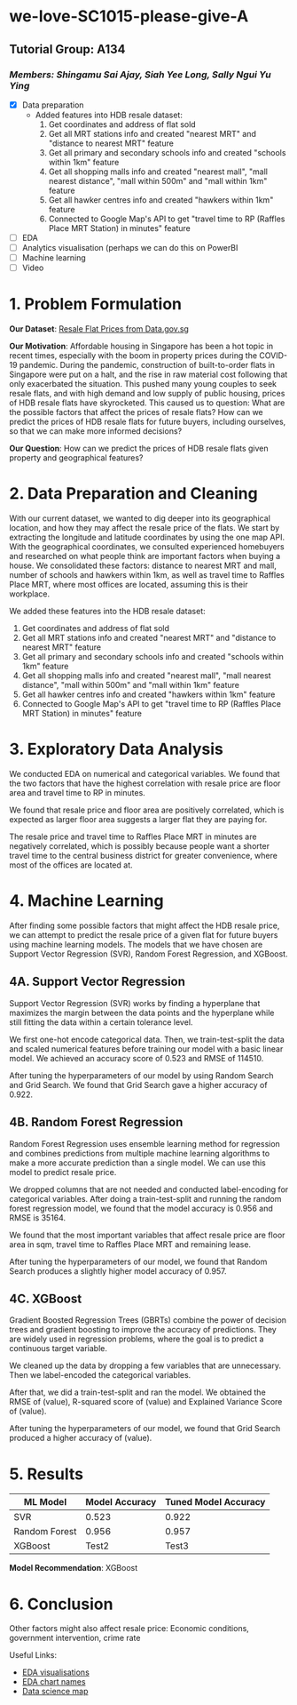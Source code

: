# we-love-SC1015-please-give-A

## Tutorial Group: A134
### *Members: Shingamu Sai Ajay, Siah Yee Long, Sally Ngui Yu Ying*

- [x] Data preparation
    - Added features into HDB resale dataset:
        1. Get coordinates and address of flat sold
        2. Get all MRT stations info and created "nearest MRT" and "distance to nearest MRT" feature
        3. Get all primary and secondary schools info and created "schools within 1km" feature
        4. Get all shopping malls info and created "nearest mall", "mall nearest distance", "mall within 500m" and "mall within 1km" feature
        5. Get all hawker centres info and created "hawkers within 1km" feature
        6. Connected to Google Map's API to get "travel time to RP (Raffles Place MRT Station) in minutes" feature
- [ ] EDA
- [ ] Analytics visualisation (perhaps we can do this on PowerBI
- [ ] Machine learning
- [ ] Video

# 1. Problem Formulation
**Our Dataset**: [Resale Flat Prices from Data.gov.sg](https://data.gov.sg/dataset/resale-flat-prices)

**Our Motivation**: Affordable housing in Singapore has been a hot topic in recent times, especially with the boom in property prices during the COVID-19 pandemic. During the pandemic, construction of built-to-order flats in Singapore were put on a halt, and the rise in raw material cost following that only exacerbated the situation. This pushed many young couples to seek resale flats, and with high demand and low supply of public housing, prices of HDB resale flats have skyrocketed. This caused us to question: What are the possible factors that affect the prices of resale flats? How can we predict the prices of HDB resale flats for future buyers, including ourselves, so that we can make more informed decisions?

**Our Question**: How can we predict the prices of HDB resale flats given property and geographical features?

# 2. Data Preparation and Cleaning
With our current dataset, we wanted to dig deeper into its geographical location, and how they may affect the resale price of the flats. We start by extracting the longitude and latitude coordinates by using the one map API. With the geographical coordinates, we consulted experienced homebuyers and researched on what people think are important factors when buying a house. We consolidated these factors: distance to nearest MRT and mall, number of schools and hawkers within 1km, as well as travel time to Raffles Place MRT, where most offices are located, assuming this is their workplace.

We added these features into the HDB resale dataset: 
1. Get coordinates and address of flat sold
2. Get all MRT stations info and created "nearest MRT" and "distance to nearest MRT" feature
3. Get all primary and secondary schools info and created "schools within 1km" feature
4. Get all shopping malls info and created "nearest mall", "mall nearest distance", "mall within 500m" and "mall within 1km" feature
5. Get all hawker centres info and created "hawkers within 1km" feature
6. Connected to Google Map's API to get "travel time to RP (Raffles Place MRT Station) in minutes" feature

# 3. Exploratory Data Analysis
We conducted EDA on numerical and categorical variables. We found that the two factors that have the highest correlation with resale price are floor area and travel time to RP in minutes. 

We found that resale price and floor area are positively correlated, which is expected as larger floor area suggests a larger flat they are paying for. 

The resale price and travel time to Raffles Place MRT in minutes are negatively correlated, which is possibly because people want a shorter travel time to the central business district for greater convenience, where most of the offices are located at.

# 4. Machine Learning
After finding some possible factors that might affect the HDB resale price, we can attempt to predict the resale price of a given flat for future buyers using machine learning models. The models that we have chosen are Support Vector Regression (SVR), Random Forest Regression, and XGBoost.

## 4A. Support Vector Regression
Support Vector Regression (SVR) works by finding a hyperplane that maximizes the margin between the data points and the hyperplane while still fitting the data within a certain tolerance level.

We first one-hot encode categorical data. Then, we train-test-split the data and scaled numerical features before training our model with a basic linear model. We achieved an accuracy score of 0.523 and RMSE of 114510.

After tuning the hyperparameters of our model by using Random Search and Grid Search. We found that Grid Search gave a higher accuracy of 0.922.

## 4B. Random Forest Regression
Random Forest Regression uses ensemble learning method for regression and combines predictions from multiple machine learning algorithms to make a more accurate prediction than a single model. We can use this model to predict resale price.

We dropped columns that are not needed and conducted label-encoding for categorical variables. After doing a train-test-split and running the random forest regression model, we found that the model accuracy is 0.956 and RMSE is 35164.

We found that the most important variables that affect resale price are floor area in sqm, travel time to Raffles Place MRT and remaining lease.

After tuning the hyperparameters of our model, we found that Random Search produces a slightly higher model accuracy of 0.957.

## 4C. XGBoost
Gradient Boosted Regression Trees (GBRTs) combine the power of decision trees and gradient boosting to improve the accuracy of predictions. They are widely used in regression problems, where the goal is to predict a continuous target variable. 

We cleaned up the data by dropping a few variables that are unnecessary. Then we label-encoded the categorical variables. 

After that, we did a train-test-split and ran the model. We obtained the RMSE of (value), R-squared score of (value) and Explained Variance Score of (value).

After tuning the hyperparameters of our model, we found that Grid Search produced a higher accuracy of (value).

# 5. Results

| ML Model      | Model Accuracy   | Tuned Model Accuracy | 
| ------------- | ---------------- | -------------------- |
| SVR           | 0.523            | 0.922                |
| Random Forest | 0.956            | 0.957                |
| XGBoost       | Test2            | Test3                |

**Model Recommendation**: XGBoost

# 6. Conclusion
Other factors might also affect resale price: Economic conditions, government intervention, crime rate


Useful Links:
- [EDA visualisations](https://www.data-to-viz.com/)
- [EDA chart names](https://ft-interactive.github.io/visual-vocabulary/)
- [Data science map](https://coggle.it/diagram/XIpNSBc5AmfW0P_J/t/data-science-map)
